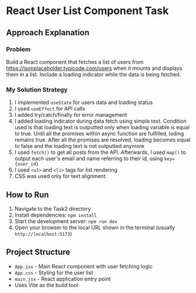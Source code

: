 # React User List Component Task

## Approach Explanation

### Problem
Build a React component that fetches a list of users from https://jsonplaceholder.typicode.com/users when it mounts and displays them in a list. Include a loading indicator while the data is being fetched.

### My Solution Strategy

1. I implemented `useState` for users data and loading status
2. I used `useEffect` for API calls
3. I added try/catch/finally for error management
4. I added loading indicator during data fetch using simple text. Condition used is that loading text is outputted only when loading variable is equal to true. Until all the promises within async function are fulfilled, loding remains true. After all the promises are resolved, loading becomes equal to false and the loading text is not outputted anymore
5. I used `fetch()` to get all posts from the API. Afterwards, I used `map()` to output each user's email and name referring to their id, using `key={user_id}` 
6. I used `<ul>` and `<li>` tags for list rendering
7. CSS was used only for text alignment 

## How to Run
1. Navigate to the Task2 directory
2. Install dependencies: `npm install`
3. Start the development server: `npm run dev`
4. Open your browser to the local URL shown in the terminal (usually `http://localhost:5173`)

## Project Structure
- `App.jsx` - Main React component with user fetching logic
- `App.css` - Styling for the user list
- `main.jsx` - React application entry point
- Uses Vite as the build tool

